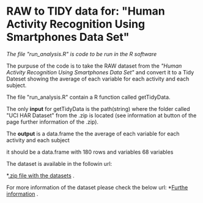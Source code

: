 RAW to TIDY data for: "Human Activity Recognition Using Smartphones Data Set"
===================

*The file "run_analysis.R" is code to be run in the R software* 

The purpuse of the code is to take the RAW dataset from the *"Human Activity Recognition Using Smartphones Data Set"* and convert it to a Tidy Dateset showing the average of each variable for each activity and each subject.

The file "run_analysis.R" contain a R function called getTidyData.

The only **input** for getTidyData is the path(string) where the folder called "UCI HAR Dataset" from the .zip is located  (see information at button of the page further information of the .zip).


The **output** is a data.frame the the average of each variable for each activity and each subject


it should be a data.frame with 180 rows and variables 68 variables


The dataset is available in the followin url:

*[.zip file with the datasets](https://d396qusza40orc.cloudfront.net/getdata%2Fprojectfiles%2FUCI%20HAR%20Dataset.zip) .

For more information of the dataset please check the below url:
*[Furthe information](http://archive.ics.uci.edu/ml/datasets/Human+Activity+Recognition+Using+Smartphones) .

